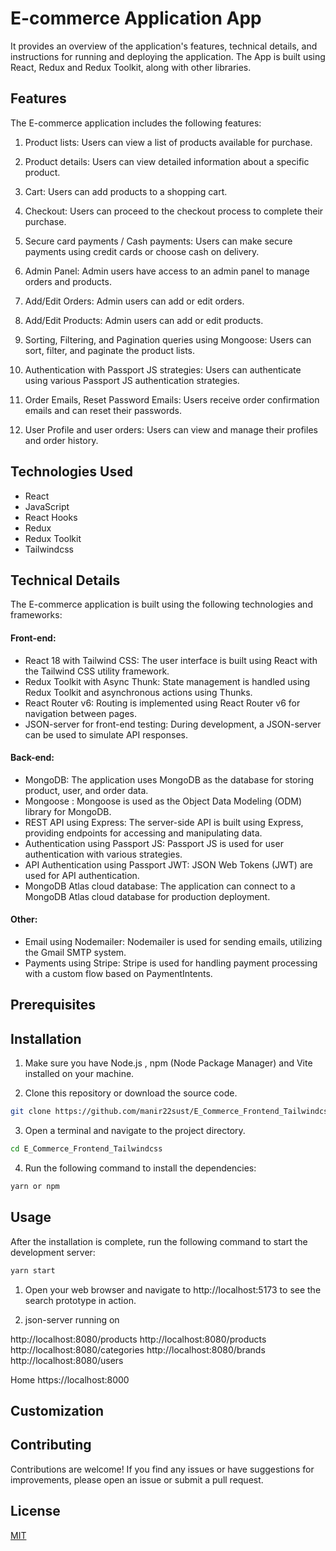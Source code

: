 # E-commerce Application App

It provides an overview of the application's features, technical details, and instructions for running and deploying the application. The App is built using React, Redux and Redux Toolkit, along with other libraries.

## Features

The E-commerce application includes the following features:

1. Product lists: Users can view a list of products available for purchase.

2. Product details: Users can view detailed information about a specific product.

3. Cart: Users can add products to a shopping cart.

4. Checkout: Users can proceed to the checkout process to complete their purchase.
5. Secure card payments / Cash payments: Users can make secure payments using credit cards or choose cash on delivery.
6. Admin Panel: Admin users have access to an admin panel to manage orders and products.
7. Add/Edit Orders: Admin users can add or edit orders.
8. Add/Edit Products: Admin users can add or edit products.
9. Sorting, Filtering, and Pagination queries using Mongoose: Users can sort, filter, and paginate the product lists.
10. Authentication with Passport JS strategies: Users can authenticate using various Passport JS authentication strategies.
11. Order Emails, Reset Password Emails: Users receive order confirmation emails and can reset their passwords.
12. User Profile and user orders: Users can view and manage their profiles and order history.

## Technologies Used

- React
- JavaScript
- React Hooks
- Redux
- Redux Toolkit
- Tailwindcss

## Technical Details

The E-commerce application is built using the following technologies and frameworks:

#### Front-end:

- React 18 with Tailwind CSS: The user interface is built using React with the Tailwind CSS utility framework.
- Redux Toolkit with Async Thunk: State management is handled using Redux Toolkit and asynchronous actions using Thunks.
- React Router v6: Routing is implemented using React Router v6 for navigation between pages.
- JSON-server for front-end testing: During development, a JSON-server can be used to simulate API responses.

#### Back-end:

- MongoDB: The application uses MongoDB as the database for storing product, user, and order data.
- Mongoose : Mongoose is used as the Object Data Modeling (ODM) library for MongoDB.
- REST API using Express: The server-side API is built using Express, providing endpoints for accessing and manipulating data.
- Authentication using Passport JS: Passport JS is used for user authentication with various strategies.
- API Authentication using Passport JWT: JSON Web Tokens (JWT) are used for API authentication.
- MongoDB Atlas cloud database: The application can connect to a MongoDB Atlas cloud database for production deployment.

#### Other:

- Email using Nodemailer: Nodemailer is used for sending emails, utilizing the Gmail SMTP system.
- Payments using Stripe: Stripe is used for handling payment processing with a custom flow based on PaymentIntents.

## Prerequisites

## Installation

1. Make sure you have Node.js , npm (Node Package Manager) and Vite installed on your machine.

2. Clone this repository or download the source code.

```bash
git clone https://github.com/manir22sust/E_Commerce_Frontend_Tailwindcss.git
```

3. Open a terminal and navigate to the project directory.

```bash
cd E_Commerce_Frontend_Tailwindcss
```

4. Run the following command to install the dependencies:

```bash
yarn or npm
```

## Usage

After the installation is complete, run the following command to start the development server:

```bash
yarn start
```

1. Open your web browser and navigate to http://localhost:5173 to see the search prototype in action.

2. json-server running on

http://localhost:8080/products
http://localhost:8080/products
http://localhost:8080/categories
http://localhost:8080/brands
http://localhost:8080/users

Home https://localhost:8000

## Customization

## Contributing

Contributions are welcome! If you find any issues or have suggestions for improvements, please open an issue or submit a pull request.

## License

[MIT](https://choosealicense.com/licenses/mit/)

